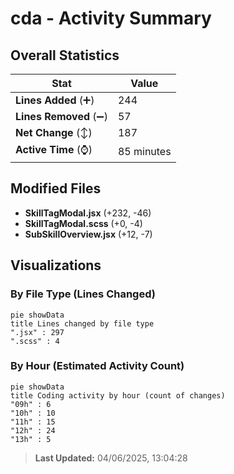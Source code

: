 # cda - Activity Summary 

## Overall Statistics

| Stat                   | Value                                                             |
| ---------------------- | ----------------------------------------------------------------- |
| **Lines Added** (➕)   | 244                                          |
| **Lines Removed** (➖) | 57                                        |
| **Net Change** (↕)    | 187                |
| **Active Time** (⌚)   | 85 minutes |


## Modified Files
- **SkillTagModal.jsx** (+232, -46)
- **SkillTagModal.scss** (+0, -4)
- **SubSkillOverview.jsx** (+12, -7)

## Visualizations

### By File Type (Lines Changed)

```mermaid
pie showData
title Lines changed by file type
".jsx" : 297
".scss" : 4
```

### By Hour (Estimated Activity Count)

```mermaid
pie showData
title Coding activity by hour (count of changes)
"09h" : 6
"10h" : 10
"11h" : 15
"12h" : 24
"13h" : 5
```


> **Last Updated:** 04/06/2025, 13:04:28